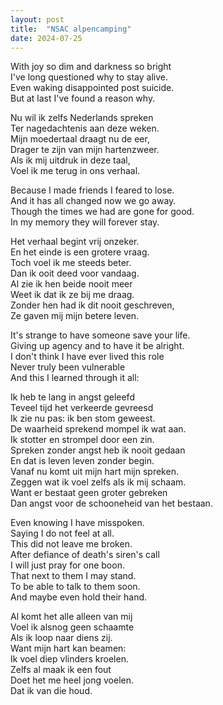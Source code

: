 ```yaml
---
layout: post
title:  "NSAC alpencamping"
date: 2024-07-25
---
```



With joy so dim and darkness so bright  
I've long questioned why to stay alive.  
Even waking disappointed post suicide.  
But at last I've found a reason why.  
  
Nu wil ik zelfs Nederlands spreken  
Ter nagedachtenis aan deze weken.  
Mijn moedertaal draagt nu de eer,   
Drager te zijn van mijn hartenzweer.  
Als ik mij uitdruk in deze taal,   
Voel ik me terug in ons verhaal.  
  
Because I made friends I feared to lose.  
And it has all changed now we go away.  
Though the times we had are gone for good.  
In my memory they will forever stay.  
  
Het verhaal begint vrij onzeker.  
En het einde is een grotere vraag.  
Toch voel ik me steeds beter.  
Dan ik ooit deed voor vandaag.  
Al zie ik hen beide nooit meer  
Weet ik dat ik ze bij me draag.  
Zonder hen had ik dit nooit geschreven,  
Ze gaven mij mijn betere leven.  
  
It's strange to have someone save your life.  
Giving up agency and to have it be alright.  
I don't think I have ever lived this role  
Never truly been vulnerable  
And this I learned through it all:  
  
Ik heb te lang in angst geleefd  
Teveel tijd het verkeerde gevreesd  
Ik zie nu pas: ik ben stom geweest.  
De waarheid sprekend mompel ik wat aan.  
Ik stotter en strompel door een zin.  
Spreken zonder angst heb ik nooit gedaan  
En dat is leven leven zonder begin.  
Vanaf nu komt uit mijn hart mijn spreken.  
Zeggen wat ik voel zelfs als ik mij schaam.  
Want er bestaat geen groter gebreken   
Dan angst voor de schooneheid van het bestaan.  
  
Even knowing I have misspoken.  
Saying I do not feel at all.  
This did not leave me broken.  
After defiance of death's siren's call  
I will just pray for one boon.  
That next to them I may stand.  
To be able to talk to them soon.  
And maybe even hold their hand.  
  
Al komt het alle alleen van mij  
Voel ik alsnog geen schaamte  
Als ik loop naar diens zij.  
Want mijn hart kan beamen:  
Ik voel diep vlinders kroelen.  
Zelfs al maak ik een fout  
Doet het me heel jong voelen.  
Dat ik van die houd.  


